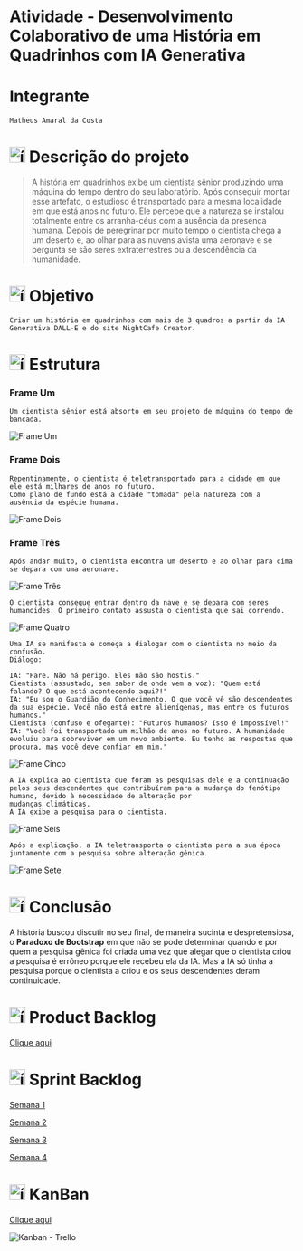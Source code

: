 # Atividade - Desenvolvimento Colaborativo de uma História em Quadrinhos com IA Generativa

# Integrante
```
Matheus Amaral da Costa
```
# <img src="https://github.com/user-attachments/assets/caabfdf0-0f9e-44a3-8200-c6579fe87887" alt="ícone descrição" width="28"> Descrição do projeto
>A história em quadrinhos exibe um cientista sênior produzindo uma máquina do tempo dentro do seu laboratório.
>Após conseguir montar esse artefato, o estudioso é transportado para a mesma localidade em que está anos no futuro. Ele percebe que a natureza se instalou totalmente entre os arranha-céus com a ausência da presença humana.
>Depois de peregrinar por muito tempo o cientista chega a um deserto e, ao olhar para as nuvens avista uma aeronave
e se pergunta se são seres extraterrestres ou a descendência da humanidade.

# <img src="https://github.com/user-attachments/assets/b1486dc8-99eb-453c-93a3-0775a4797bfe" alt="ícone de alvo" width="28"> Objetivo
```
Criar um história em quadrinhos com mais de 3 quadros a partir da IA Generativa DALL-E e do site NightCafe Creator.
```

# <img src="https://github.com/user-attachments/assets/a49683b7-ebb7-4542-8307-20bdc8f5faff" alt="ícone do estrutura" width="28"> Estrutura
### Frame Um
```
Um cientista sênior está absorto em seu projeto de máquina do tempo de bancada.
```
![Frame Um](https://raw.githubusercontent.com/MatheusADC/Atividade-Desenvolvimento-Colaborativo-de-uma-Hist-ria-em-Quadrinhos-com-IA-Generativa/refs/heads/main/FrameUm.webp)

### Frame Dois
```
Repentinamente, o cientista é teletransportado para a cidade em que ele está milhares de anos no futuro.
Como plano de fundo está a cidade "tomada" pela natureza com a ausência da espécie humana.
```
![Frame Dois](https://raw.githubusercontent.com/MatheusADC/Atividade-Desenvolvimento-Colaborativo-de-uma-Hist-ria-em-Quadrinhos-com-IA-Generativa/refs/heads/main/FrameDois.webp)
### Frame Três
```
Após andar muito, o cientista encontra um deserto e ao olhar para cima se depara com uma aeronave.
```
![Frame Três](https://github.com/MatheusADC/Atividade-Desenvolvimento-Colaborativo-de-uma-Hist-ria-em-Quadrinhos-com-IA-Generativa/blob/main/FrameTres.jpg)

```
O cientista consegue entrar dentro da nave e se depara com seres humanoides. O primeiro contato assusta o cientista que sai correndo.
```
![Frame Quatro](https://raw.githubusercontent.com/MatheusADC/Atividade-Desenvolvimento-Colaborativo-de-uma-Hist-ria-em-Quadrinhos-com-IA-Generativa/refs/heads/main/FrameQuatro.webp)

```
Uma IA se manifesta e começa a dialogar com o cientista no meio da confusão.
Diálogo:

IA: "Pare. Não há perigo. Eles não são hostis."
Cientista (assustado, sem saber de onde vem a voz): "Quem está falando? O que está acontecendo aqui?!"
IA: "Eu sou o Guardião do Conhecimento. O que você vê são descendentes da sua espécie. Você não está entre alienígenas, mas entre os futuros humanos."
Cientista (confuso e ofegante): "Futuros humanos? Isso é impossível!"
IA: "Você foi transportado um milhão de anos no futuro. A humanidade evoluiu para sobreviver em um novo ambiente. Eu tenho as respostas que procura, mas você deve confiar em mim."
```
![Frame Cinco](https://raw.githubusercontent.com/MatheusADC/Atividade-Desenvolvimento-Colaborativo-de-uma-Hist-ria-em-Quadrinhos-com-IA-Generativa/refs/heads/main/FrameCinco.webp)

```
A IA explica ao cientista que foram as pesquisas dele e a continuação pelos seus descendentes que contribuíram para a mudança do fenótipo humano, devido à necessidade de alteração por
mudanças climáticas.
A IA exibe a pesquisa para o cientista.
```
![Frame Seis](https://raw.githubusercontent.com/MatheusADC/Atividade-Desenvolvimento-Colaborativo-de-uma-Hist-ria-em-Quadrinhos-com-IA-Generativa/refs/heads/main/Fame6.webp)

```
Após a explicação, a IA teletransporta o cientista para a sua época juntamente com a pesquisa sobre alteração gênica.
```
![Frame Sete](https://raw.githubusercontent.com/MatheusADC/Atividade-Desenvolvimento-Colaborativo-de-uma-Hist-ria-em-Quadrinhos-com-IA-Generativa/refs/heads/main/Frame7.webp)

# <img src="https://github.com/user-attachments/assets/7fe83df9-3d1b-4476-abc9-4966d7be62c7" alt="ícone de conclusão" width="28"> Conclusão
A história buscou discutir no seu final, de maneira sucinta e despretensiosa, o **Paradoxo de Bootstrap** em que não se pode determinar quando e por quem a pesquisa gênica foi criada
uma vez que alegar que o cientista criou a pesquisa é errôneo porque ele recebeu ela da IA. Mas a IA só tinha a pesquisa porque o cientista a criou e os seus descendentes deram continuidade.

# <img src="https://github.com/user-attachments/assets/54dc8c98-da89-41ac-b797-d429a91b8fc7" alt="ícone do product backlog" width="28"> Product Backlog
[Clique aqui](https://github.com/MatheusADC/Atividade-Desenvolvimento-Colaborativo-de-uma-Hist-ria-em-Quadrinhos-com-IA-Generativa/issues/1)

# <img src="https://github.com/user-attachments/assets/99461808-1a59-4ee6-9612-f9e92b37090e" alt="ícone do sprint backlog" width="28"> Sprint Backlog
[Semana 1](https://github.com/MatheusADC/Atividade-Desenvolvimento-Colaborativo-de-uma-Hist-ria-em-Quadrinhos-com-IA-Generativa/issues/2)

[Semana 2](https://github.com/MatheusADC/Atividade-Desenvolvimento-Colaborativo-de-uma-Hist-ria-em-Quadrinhos-com-IA-Generativa/issues/3)

[Semana 3](https://github.com/MatheusADC/Atividade-Desenvolvimento-Colaborativo-de-uma-Hist-ria-em-Quadrinhos-com-IA-Generativa/issues/4)

[Semana 4](https://github.com/MatheusADC/Atividade-Desenvolvimento-Colaborativo-de-uma-Hist-ria-em-Quadrinhos-com-IA-Generativa/issues/5)

# <img src="https://github.com/user-attachments/assets/2c272fe4-dca6-4b83-bb7a-c6e7d9a130f3" alt="ícone do Kanban" width="28"> KanBan
[Clique aqui](https://trello.com/invite/b/670f0dee418c2e20f87cb061/ATTI362516a3c1d4ec829bec896360e1656e45FB8C72/atividade-ia-generativa)

![Kanban - Trello](https://github.com/MatheusADC/Atividade-Desenvolvimento-Colaborativo-de-uma-Hist-ria-em-Quadrinhos-com-IA-Generativa/blob/main/Kanban.png)
